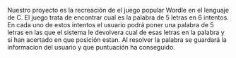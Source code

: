 Nuestro proyecto es la recreación de el juego popular  Wordle en el lenguaje de C. El juego trata de encontrar cual es la palabra de 5 letras en 6 intentos. En cada uno de estos intentos el usuario podrá poner una palabra de 5 letras en las que el sistema le devolvera cual de esas letras en la palabra y si han acertado en que posición estan. Al resolver la palabra se guardará la informacion del usuario y que puntuación ha conseguido.
